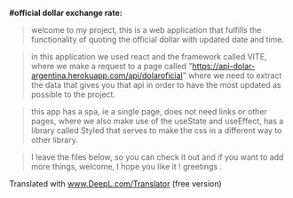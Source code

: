 **#official dollar exchange rate:**

>welcome to my project, this is a web application that fulfills the functionality of quoting the official dollar with updated date and time.

>in this application we used react and the framework called VITE, where we make a request to a page called "https://api-dolar-argentina.herokuapp.com/api/dolaroficial" where we need to extract the data that gives you that api in order to have the most updated as possible to the project.

>this app has a spa, ie a single page, does not need links or other pages, where we also make use of the useState and useEffect, has a library called Styled that serves to make the css in a different way to other library.

>I leave the files below, so you can check it out and if you want to add more things, welcome, I hope you like it ! greetings .

Translated with www.DeepL.com/Translator (free version)